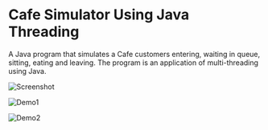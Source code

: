# Cafe Simulator Using Java Threading
A Java program that simulates a Cafe customers entering, waiting in queue, sitting, eating and leaving. The program is an application of multi-threading using Java.

![Screenshot](https://user-images.githubusercontent.com/16992394/33672555-299a6596-dab3-11e7-9d2f-2761f12c295d.gif)

![Demo1](https://user-images.githubusercontent.com/16992394/33673278-068bbdaa-dab5-11e7-8bb1-c05ea962d7b3.gif)

![Demo2](https://user-images.githubusercontent.com/16992394/33673539-b02f4818-dab5-11e7-8ceb-03a4b9dd5216.gif)
